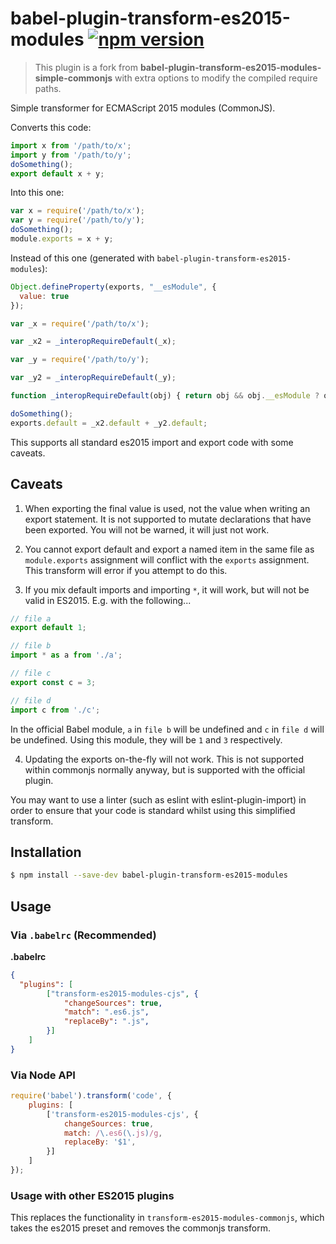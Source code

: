 # babel-plugin-transform-es2015-modules [![npm version](https://badge.fury.io/js/babel-plugin-transform-es2015-modules.svg)](https://badge.fury.io/js/babel-plugin-transform-es2015-modules)
> This plugin is a fork from **babel-plugin-transform-es2015-modules-simple-commonjs** with extra options to modify the compiled require paths.

Simple transformer for ECMAScript 2015 modules (CommonJS).

Converts this code:
```js
import x from '/path/to/x';
import y from '/path/to/y';
doSomething();
export default x + y;
```

Into this one:
```js
var x = require('/path/to/x');
var y = require('/path/to/y');
doSomething();
module.exports = x + y;
```

Instead of this one (generated with ``babel-plugin-transform-es2015-modules``):
```js
Object.defineProperty(exports, "__esModule", {
  value: true
});

var _x = require('/path/to/x');

var _x2 = _interopRequireDefault(_x);

var _y = require('/path/to/y');

var _y2 = _interopRequireDefault(_y);

function _interopRequireDefault(obj) { return obj && obj.__esModule ? obj : { default: obj }; }

doSomething();
exports.default = _x2.default + _y2.default;
```

This supports all standard es2015 import and export code with some caveats.

## Caveats

1. When exporting the final value is used, not the value when writing an export statement. It is not supported to mutate declarations that have been exported. You will not be warned, it will just not work.

2. You cannot export default and export a named item in the same file as `module.exports` assignment will conflict with the `exports` assignment. This transform will error if you attempt to do this.

3. If you mix default imports and importing `*`, it will work, but will not be valid in ES2015. E.g. with the following...

```js
// file a
export default 1;

// file b
import * as a from './a';

// file c
export const c = 3;

// file d
import c from './c';
```

In the official Babel module, `a` in `file b` will be undefined and `c` in `file d` will be undefined. Using this module, they will be `1` and `3` respectively.

4. Updating the exports on-the-fly will not work. This is not supported within commonjs normally anyway, but is supported with the official plugin.

You may want to use a linter (such as eslint with eslint-plugin-import) in order to ensure that your code is standard whilst using this simplified transform.

## Installation

```sh
$ npm install --save-dev babel-plugin-transform-es2015-modules
```

## Usage

### Via `.babelrc` (Recommended)

**.babelrc**

```json
{
  "plugins": [
		["transform-es2015-modules-cjs", {
			"changeSources": true,
			"match": ".es6.js",
			"replaceBy": ".js",
		}]
	]
}
```

### Via Node API

```js
require('babel').transform('code', {
	plugins: [
		['transform-es2015-modules-cjs', {
			changeSources: true,
			match: /\.es6(\.js)/g,
			replaceBy: '$1',
		}]
	]
});
```

### Usage with other ES2015 plugins

This replaces the functionality in `transform-es2015-modules-commonjs`, which takes the es2015 preset and removes the commonjs transform.


<!-- https://github.com/jamiebuilds/babel-handbook/blob/master/translations/pt-BR/plugin-handbook.md -->

